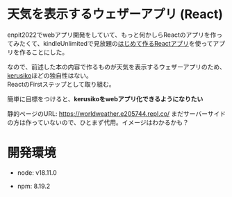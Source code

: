 # 天気を表示するウェザーアプリ (React)

 enpit2022でwebアプリ開発をしていて、もっと何かしらReactのアプリを作ってみたくて、kindleUnlimitedで見放題の[はじめて作るReactアプリ](https://www.amazon.co.jp/%E3%81%AF%E3%81%98%E3%82%81%E3%81%A6%E3%81%A4%E3%81%8F%E3%82%8BReact%E3%82%A2%E3%83%97%E3%83%AA-mod728-ebook/dp/B08XWMVX76/ref=sr_1_17?crid=E6A40VX11EWG&keywords=react&qid=1671083118&sprefix=%2Caps%2C343&sr=8-17)を使ってアプリを作ることにした。
 
 なので、前述した本の内容で作るものが天気を表示するウェザーアプリのため、[kerusiko](https://github.com/Yabie-5/kerusiko.git)ほどの独自性はない。\
 ReactのFirstステップとして取り組む。

 簡単に目標をつけると、**kerusikoをwebアプリ化できるようになりたい**
 
 静的ページのURL: https://worldweather.e205744.repl.co/
 まだサーバーサイドの方は作っていないので、ひとまず代用。イメージはわかるかも？

 # 開発環境

 - node: v18.11.0

 - npm: 8.19.2
